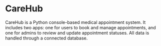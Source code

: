 # CareHub
CareHub is a Python console-based medical appointment system. It includes two apps: one for users to book and manage appointments, and one for admins to review and update appointment statuses. All data is handled through a connected database.
